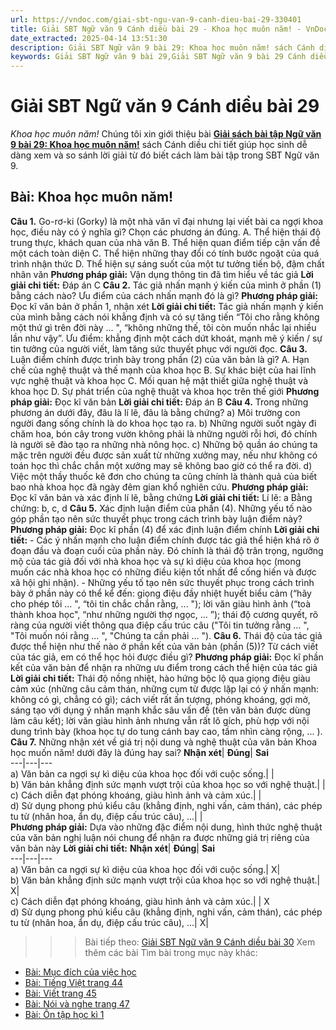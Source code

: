 ```yaml
---
url: https://vndoc.com/giai-sbt-ngu-van-9-canh-dieu-bai-29-330401
title: Giải SBT Ngữ văn 9 Cánh diều bài 29 - Khoa học muôn năm! - VnDoc.com
date_extracted: 2025-04-14 13:51:30
description: Giải SBT Ngữ văn 9 bài 29: Khoa học muôn năm! sách Cánh diều có đáp án chi tiết cho các bạn cùng tham khảo.
keywords: Giải SBT Ngữ văn 9 bài 29,Giải SBT Ngữ văn 9 bài 29 Cánh diều,Giải sách bài tập Ngữ văn CD lớp 9,Ngữ văn lớp 9 Cánh diều,giải bài tập ngữ văn lớp 9,bài Khoa học muôn năm!,giải SBT ngữ văn 9 CD trang 41
---
```


# Giải SBT Ngữ văn 9 Cánh diều bài 29
 _Khoa học muôn năm\!_
Chúng tôi xin giới thiệu bài **[Giải sách bài tập Ngữ văn 9 bài 29: Khoa học muôn năm\!](<https://vndoc.com/giai-sbt-ngu-van-9-canh-dieu-bai-29-330401>)** sách Cánh diều chi tiết giúp học sinh dễ dàng xem và so sánh lời giải từ đó biết cách làm bài tập trong SBT Ngữ văn 9.
## Bài: Khoa học muôn năm\!
**Câu 1.** Go-rơ-ki \(Gorky\) là một nhà văn vĩ đại nhưng lại viết bài ca ngợi khoa học, điều này có ý nghĩa gì? Chọn các phương án đúng.
A. Thể hiện thái độ trung thực, khách quan của nhà văn
B. Thể hiện quan điểm tiếp cận vấn đề một cách toàn diện
C. Thể hiện những thay đổi có tính bước ngoặt của quá trình nhận thức
D. Thể hiện sự sáng suốt của một tư tưởng tiến bộ, đậm chất nhân văn
**Phương pháp giải:**
Vận dụng thông tin đã tìm hiểu về tác giả
**Lời giải chi tiết:**
Đáp án C
**Câu 2.** Tác giả nhấn mạnh ý kiến của mình ở phần \(1\) bằng cách nào? Ưu điểm của cách nhấn mạnh đó là gì?
**Phương pháp giải:**
Đọc kĩ văn bản ở phần 1, nhận xét
**Lời giải chi tiết:**
Tác giả nhấn mạnh ý kiến của mình bằng cách nói khẳng định và có sự tăng tiến “Tôi cho rằng không một thứ gì trên đời này ... ", “không những thế, tôi còn muốn nhắc lại nhiều lần như vậy”. Ưu điểm: khẳng định một cách dứt khoát, mạnh mẽ ý kiến / sự tin tưởng của người viết, làm tăng sức thuyết phục với người đọc.
**Câu 3.** Luận điểm chính được trình bày trong phần \(2\) của văn bản là gì?
A. Hạn chế của nghệ thuật và thế mạnh của khoa học
B. Sự khác biệt của hai lĩnh vực nghệ thuật và khoa học
C. Mối quan hệ mật thiết giữa nghệ thuật và khoa học
D. Sự phát triển của nghệ thuật và khoa học trên thế giới
**Phương pháp giải:**
Đọc kĩ văn bản
**Lời giải chi tiết:**
Đáp án B
**Câu 4.** Trong những phương án dưới đây, đâu là lí lẽ, đâu là bằng chứng?
a\) Môi trường con người đang sống chính là do khoa học tạo ra.
b\) Những người suốt ngày đi chăm hoa, bón cây trong vườn không phải là những người rỗi hơi, đó chính là người sẽ đào tạo ra những nhà nông học.
c\) Những bộ quần áo chúng ta mặc trên người đều được sản xuất từ những xưởng may, nếu như không có toán học thì chắc chắn một xưởng may sẽ không bao giờ có thể ra đời.
d\) Việc một thầy thuốc kê đơn cho chúng ta cũng chính là thành quả của biết bao nhà khoa học đã ngày đêm gian khổ nghiên cứu.
**Phương pháp giải:**
Đọc kĩ văn bản và xác định lí lẽ, bằng chứng
**Lời giải chi tiết:**
Lí lẽ: a
Bằng chứng: b, c, d
**Câu 5.** Xác định luận điểm của phần \(4\). Những yếu tố nào góp phần tạo nên sức thuyết phục trong cách trình bày luận điểm này?
**Phương pháp giải:**
Đọc kĩ phần \(4\) để xác định luận điểm chính
**Lời giải chi tiết:**
\- Các ý nhấn mạnh cho luận điểm chính được tác giả thể hiện khá rõ ở đoạn đầu và đoạn cuối của phần này. Đó chính là thái độ trân trọng, ngưỡng mộ của tác giả đối với nhà khoa học và sự kì diệu của khoa học \(mong muốn các nhà khoa học có những điều kiện tốt nhất để cống hiến và được xã hội ghi nhận\).
\- Những yếu tố tạo nên sức thuyết phục trong cách trình bày ở phần này có thể kể đến: giọng điệu đầy nhiệt huyết biểu cảm \(“hãy cho phép tôi ... ", “tôi tin chắc chắn rằng, ... "\); lời văn giàu hình ảnh \(“toà thành khoa học", “như những người thợ ngọc, ... ”\); thái độ cương quyết, rõ ràng của người viết thông qua điệp cấu trúc câu \("Tôi tin tưởng rằng ... ", "Tôi muốn nói rằng ... ", "Chúng ta cần phải ... "\).
**Câu 6.** Thái độ của tác giả được thể hiện như thế nào ở phần kết của văn bản \(phần \(5\)\)? Từ cách viết của tác giả, em có thể học hỏi được điều gì?
**Phương pháp giải:**
Đọc kĩ phần kết của văn bản để nhận ra những ưu điểm trong cách thể hiện của tác giả
**Lời giải chi tiết:**
Thái độ nồng nhiệt, hào hứng bộc lộ qua giọng điệu giàu cảm xúc \(những câu cảm thán, những cụm từ được lặp lại có ý nhấn mạnh: không có gì, chẳng có gì\); cách viết rất ấn tượng, phóng khoáng, gợi mở, sáng tạo với dụng ý nhấn mạnh khắc sâu vấn đề \(tên văn bản được dùng làm câu kết\); lời văn giàu hình ảnh nhưng vẫn rất lô gích, phù hợp với nội dung trình bày \(khoa học tự do tung cánh bay cao, tầm nhìn càng rộng, ... \).
**Câu 7.** Những nhận xét về giá trị nội dung và nghệ thuật của văn bản Khoa học muốn năm\! dưới đây là đúng hay sai?
**Nhận xét**| **Đúng**| **Sai**  
---|---|---  
a\) Văn bản ca ngợi sự kì diệu của khoa học đối với cuộc sống.| |   
b\) Văn bản khẳng định sức mạnh vượt trội của khoa học so với nghệ thuật.| |   
c\) Cách diễn đạt phóng khoáng, giàu hình ảnh và cảm xúc.| |   
d\) Sử dụng phong phú kiểu câu \(khẳng định, nghi vấn, cảm thán\), các phép tu từ \(nhân hoa, ẩn dụ, điệp cấu trúc câu\), ...| |   
**Phương pháp giải:**
Dựa vào những đặc điểm nội dung, hình thức nghệ thuật của văn bản nghị luận nói chung để nhận ra được những giá trị riêng của văn bản này
**Lời giải chi tiết:**
**Nhận xét**| **Đúng**| **Sai**  
---|---|---  
a\) Văn bản ca ngợi sự kì diệu của khoa học đối với cuộc sống.| X|   
b\) Văn bản khẳng định sức mạnh vượt trội của khoa học so với nghệ thuật.| X|   
c\) Cách diễn đạt phóng khoáng, giàu hình ảnh và cảm xúc.| | X  
d\) Sử dụng phong phú kiểu câu \(khẳng định, nghi vấn, cảm thán\), các phép tu từ \(nhân hoa, ẩn dụ, điệp cấu trúc câu\), ...| X|   
>>> Bài tiếp theo: [Giải SBT Ngữ văn 9 Cánh diều bài 30](<https://vndoc.com/giai-sbt-ngu-van-9-canh-dieu-bai-30-330403>)
Xem thêm các bài Tìm bài trong mục này khác:
  * [Bài: Mục đích của việc học](</giai-sbt-ngu-van-9-canh-dieu-bai-30-330403>)
  * [Bài: Tiếng Việt trang 44](</giai-sbt-ngu-van-9-canh-dieu-bai-31-330408>)
  * [Bài: Viết trang 45](</giai-sbt-ngu-van-9-canh-dieu-bai-32-330411>)
  * [Bài: Nói và nghe trang 47](</giai-sbt-ngu-van-9-canh-dieu-bai-33-330440>)
  * [Bài: Ôn tập học kì 1](</giai-sbt-ngu-van-9-canh-dieu-bai-34-330442>)

